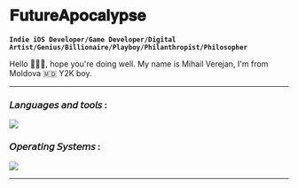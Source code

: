 # 𝐅𝐮𝐭𝐮𝐫𝐞𝐀𝐩𝐨𝐜𝐚𝐥𝐲𝐩𝐬𝐞
 
**`Indie iOS Developer/Game Developer/Digital Artist/Genius/Billionaire/Playboy/Philanthropist/Philosopher`**

Hello 🙋🏻‍♂️, hope you're doing well. My name is Mihail Verejan, I'm from Moldova 🇲🇩
Y2K boy.

---

<h3 style="text-align: left;">𝘓𝘢𝘯𝘨𝘶𝘢𝘨𝘦𝘴 𝘢𝘯𝘥 𝘵𝘰𝘰𝘭𝘴 :</h3>

<p align="left">
  <a href="https://skillicons.dev">
    <img src="https://skillicons.dev/icons?i=git,github,swift,md,bash,dotnet,figma,blender,notion,rider,visualstudio,vscode,unity" />

  </a>
</p>

<h3 style="text-align: left;">𝘖𝘱𝘦𝘳𝘢𝘵𝘪𝘯𝘨 𝘚𝘺𝘴𝘵𝘦𝘮𝘴 :</h3>
<p align="left">
  <a href="https://skillicons.dev">
    <img src="https://skillicons.dev/icons?i=windows,ubuntu,redhat,apple" />
  </a>
</p>

---
